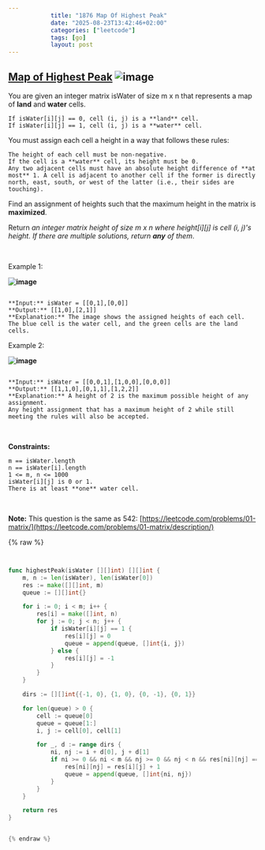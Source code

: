 ```yaml
---
            title: "1876 Map Of Highest Peak"
            date: "2025-08-23T13:42:46+02:00"
            categories: ["leetcode"]
            tags: [go]
            layout: post
---
```

            
## [Map of Highest Peak](https://leetcode.com/problems/map-of-highest-peak) ![image](https://img.shields.io/badge/Difficulty-Medium-orange)

You are given an integer matrix isWater of size m x n that represents a map of **land** and **water** cells.

	If isWater[i][j] == 0, cell (i, j) is a **land** cell.
	If isWater[i][j] == 1, cell (i, j) is a **water** cell.

You must assign each cell a height in a way that follows these rules:

	The height of each cell must be non-negative.
	If the cell is a **water** cell, its height must be 0.
	Any two adjacent cells must have an absolute height difference of **at most** 1. A cell is adjacent to another cell if the former is directly north, east, south, or west of the latter (i.e., their sides are touching).

Find an assignment of heights such that the maximum height in the matrix is **maximized**.

Return *an integer matrix *height* of size *m x n* where *height[i][j]* is cell *(i, j)*'s height. If there are multiple solutions, return **any** of them*.

 

Example 1:

**![image](https://assets.leetcode.com/uploads/2021/01/10/screenshot-2021-01-11-at-82045-am.png)**

```

**Input:** isWater = [[0,1],[0,0]]
**Output:** [[1,0],[2,1]]
**Explanation:** The image shows the assigned heights of each cell.
The blue cell is the water cell, and the green cells are the land cells.

```

Example 2:

**![image](https://assets.leetcode.com/uploads/2021/01/10/screenshot-2021-01-11-at-82050-am.png)**

```

**Input:** isWater = [[0,0,1],[1,0,0],[0,0,0]]
**Output:** [[1,1,0],[0,1,1],[1,2,2]]
**Explanation:** A height of 2 is the maximum possible height of any assignment.
Any height assignment that has a maximum height of 2 while still meeting the rules will also be accepted.

```

 

**Constraints:**

	m == isWater.length
	n == isWater[i].length
	1 <= m, n <= 1000
	isWater[i][j] is 0 or 1.
	There is at least **one** water cell.

 

**Note:** This question is the same as 542: [https://leetcode.com/problems/01-matrix/](https://leetcode.com/problems/01-matrix/description/)

{% raw %}


```go


func highestPeak(isWater [][]int) [][]int {
    m, n := len(isWater), len(isWater[0])
    res := make([][]int, m)
    queue := [][]int{}

    for i := 0; i < m; i++ {
        res[i] = make([]int, n)
        for j := 0; j < n; j++ {
            if isWater[i][j] == 1 {
                res[i][j] = 0
                queue = append(queue, []int{i, j})
            } else {
                res[i][j] = -1
            }
        }
    }

    dirs := [][]int{{-1, 0}, {1, 0}, {0, -1}, {0, 1}}

    for len(queue) > 0 {
        cell := queue[0]
        queue = queue[1:]
        i, j := cell[0], cell[1]

        for _, d := range dirs {
            ni, nj := i + d[0], j + d[1]
            if ni >= 0 && ni < m && nj >= 0 && nj < n && res[ni][nj] == -1 {
                res[ni][nj] = res[i][j] + 1
                queue = append(queue, []int{ni, nj})
            }
        }
    }

    return res
}


{% endraw %}
```
